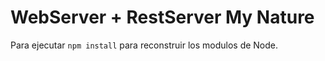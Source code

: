 # WebServer + RestServer My Nature

Para ejecutar `npm install` para reconstruir los modulos de Node.
